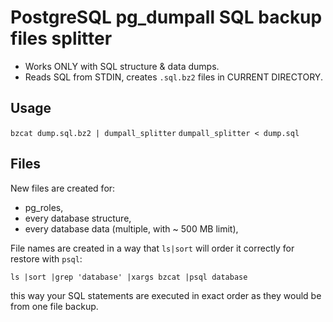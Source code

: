 PostgreSQL pg_dumpall SQL backup files splitter
===============================================

* Works ONLY with SQL structure & data dumps.
* Reads SQL from STDIN, creates `.sql.bz2` files in CURRENT DIRECTORY.

Usage
-----

`bzcat dump.sql.bz2 | dumpall_splitter`
`dumpall_splitter < dump.sql`


Files
-----

New files are created for:

- pg_roles,
- every database structure,
- every database data (multiple, with ~ 500 MB limit),

File names are created in a way that `ls|sort` will order it correctly for restore with `psql`:

`ls |sort |grep 'database' |xargs bzcat |psql database`

this way your SQL statements are executed in exact order as they would be from one file backup.
